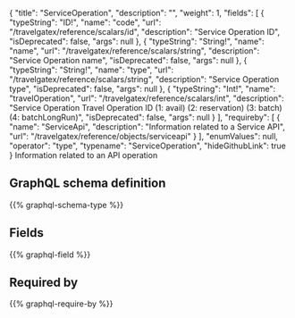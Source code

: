 {
  "title": "ServiceOperation",
  "description": "",
  "weight": 1,
  "fields": [
    {
      "typeString": "ID!",
      "name": "code",
      "url": "/travelgatex/reference/scalars/id",
      "description": "Service Operation ID",
      "isDeprecated": false,
      "args": null
    },
    {
      "typeString": "String!",
      "name": "name",
      "url": "/travelgatex/reference/scalars/string",
      "description": "Service Operation name",
      "isDeprecated": false,
      "args": null
    },
    {
      "typeString": "String!",
      "name": "type",
      "url": "/travelgatex/reference/scalars/string",
      "description": "Service Operation type",
      "isDeprecated": false,
      "args": null
    },
    {
      "typeString": "Int!",
      "name": "travelOperation",
      "url": "/travelgatex/reference/scalars/int",
      "description": "Service Operation Travel Operation ID (1: avail) (2: reservation) (3: batch) (4: batchLongRun)",
      "isDeprecated": false,
      "args": null
    }
  ],
  "requireby": [
    {
      "name": "ServiceApi",
      "description": "Information related to a Service API",
      "url": "/travelgatex/reference/objects/serviceapi"
    }
  ],
  "enumValues": null,
  "operator": "type",
  "typename": "ServiceOperation",
  "hideGithubLink": true
}
Information related to an API operation
## GraphQL schema definition

{{% graphql-schema-type %}}

## Fields

{{% graphql-field %}}

## Required by

{{% graphql-require-by %}}
